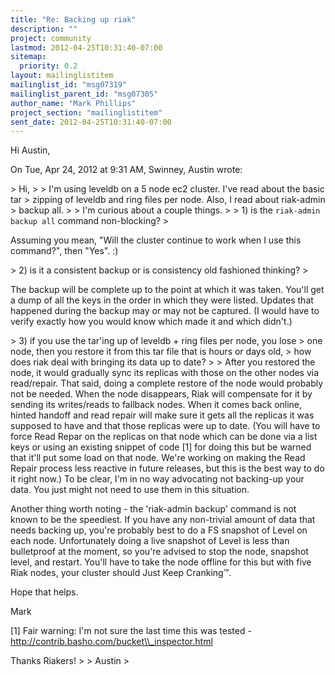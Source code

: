 ```yaml
---
title: "Re: Backing up riak"
description: ""
project: community
lastmod: 2012-04-25T10:31:40-07:00
sitemap:
  priority: 0.2
layout: mailinglistitem
mailinglist_id: "msg07319"
mailinglist_parent_id: "msg07305"
author_name: "Mark Phillips"
project_section: "mailinglistitem"
sent_date: 2012-04-25T10:31:40-07:00
---
```



Hi Austin,

On Tue, Apr 24, 2012 at 9:31 AM, Swinney, Austin  wrote:

&gt; Hi,
&gt;
&gt; I'm using leveldb on a 5 node ec2 cluster. I've read about the basic tar
&gt; zipping of leveldb and ring files per node. Also, I read about riak-admin
&gt; backup all.
&gt;
&gt; I'm curious about a couple things.
&gt;
&gt; 1) is the `riak-admin backup all` command non-blocking?
&gt;

Assuming you mean, "Will the cluster continue to work when I use this
command?", then "Yes". :)


&gt; 2) is it a consistent backup or is consistency old fashioned thinking?
&gt;

The backup will be complete up to the point at which it was taken. You'll
get a dump of all the keys in the order in which they were listed. Updates
that happened during the backup may or may not be captured. (I would have
to verify exactly how you would know which made it and which didn't.)


&gt; 3) if you use the tar'ing up of leveldb + ring files per node, you lose
&gt; one node, then you restore it from this tar file that is hours or days old,
&gt; how does riak deal with bringing its data up to date?
&gt;
&gt;
After you restored the node, it would gradually sync its replicas with
those on the other nodes via read/repair. That said, doing a complete
restore of the node would probably not be needed. When the node
disappears, Riak will compensate for it by sending its writes/reads to
fallback nodes. When it comes back online, hinted handoff and read
repair will make sure it gets all the replicas it was supposed to have
and that those replicas were up to date. (You will have to force Read
Repar on the replicas on that node which can be done via a list keys
or using an existing snippet of code [1] for doing this but be warned
that it'll put some load on that node. We're working on making the
Read Repair process less reactive in future releases, but this is the
best way to do it right now.) To be clear, I'm in no way advocating
not backing-up your data. You just might not need to use them in this
situation.

Another thing worth noting - the 'riak-admin backup' command is not
known to be the speediest. If you have any non-trivial amount of data
that needs backing up, you're probably best to do a FS snapshot of
Level on each node. Unfortunately doing a live snapshot of Level is
less than bulletproof at the moment, so you're advised to stop the
node, snapshot level, and restart. You'll have to take the node
offline for this but with five Riak nodes, your cluster should Just
Keep Cranking™.

Hope that helps.

Mark

[1] Fair warning: I'm not sure the last time this was tested -
http://contrib.basho.com/bucket\\_inspector.html


Thanks Riakers!
&gt;
&gt; Austin
&gt;


